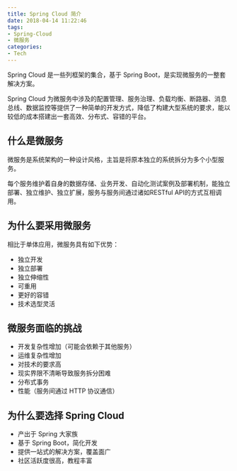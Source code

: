 ```yaml
---
title: Spring Cloud 简介
date: 2018-04-14 11:22:46
tags:
- Spring-Cloud
- 微服务
categories:
- Tech
---
```


Spring Cloud 是一些列框架的集合，基于 Spring Boot，是实现微服务的一整套解决方案。

Spring Cloud 为微服务中涉及的配置管理、服务治理、负载均衡、断路器、消息总线、数据监控等提供了一种简单的开发方式，降低了构建大型系统的要求，能以较低的成本搭建出一套高效、分布式、容错的平台。



<!--more-->



## 什么是微服务

微服务是系统架构的一种设计风格，主旨是将原本独立的系统拆分为多个小型服务。

每个服务维护着自身的数据存储、业务开发、自动化测试案例及部署机制，能独立部署、独立维护、独立扩展，服务与服务间通过诸如RESTful API的方式互相调用。



## 为什么要采用微服务

相比于单体应用，微服务具有如下优势：

* 独立开发
* 独立部署
* 独立伸缩性
* 可重用
* 更好的容错
* 技术选型灵活



## 微服务面临的挑战

* 开发复杂性增加（可能会依赖于其他服务）
* 运维复杂性增加
* 对技术的要求高
* 现实界限不清晰导致服务拆分困难
* 分布式事务
* 性能（服务间通过 HTTP 协议通信）



## 为什么要选择 Spring Cloud

* 产出于 Spring 大家族
* 基于 Spring Boot，简化开发
* 提供一站式的解决方案，覆盖面广
* 社区活跃度很高，教程丰富